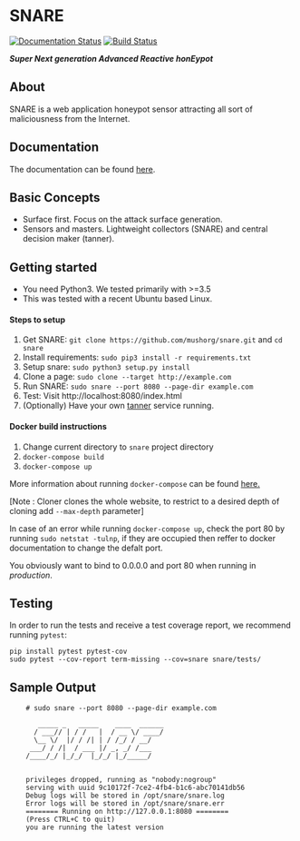 SNARE
=====
[![Documentation Status](https://readthedocs.org/projects/snare/badge/?version=latest)](http://snare.readthedocs.io/en/latest/?badge=latest)
[![Build Status](https://travis-ci.org/mushorg/snare.svg?branch=master)](https://travis-ci.org/mushorg/snare)

<b><i>Super Next generation Advanced Reactive honEypot</b></i>

About
---------
SNARE is a web application honeypot sensor attracting all sort of maliciousness from the Internet.

Documentation
--------------
The documentation can be found [here](http://snare.readthedocs.io).

Basic Concepts
--------------

- Surface first. Focus on the attack surface generation.
- Sensors and masters. Lightweight collectors (SNARE) and central decision maker (tanner).


Getting started
---------------

- You need Python3. We tested primarily with >=3.5
- This was tested with a recent Ubuntu based Linux.

#### Steps to setup
1. Get SNARE: `git clone https://github.com/mushorg/snare.git` and `cd snare`
2. Install requirements: `sudo pip3 install -r requirements.txt`
3. Setup snare: `sudo python3 setup.py install`
3. Clone a page: `sudo clone --target http://example.com`
4. Run SNARE: `sudo snare --port 8080 --page-dir example.com`
5. Test: Visit http://localhost:8080/index.html
6. (Optionally) Have your own [tanner](https://github.com/mushorg/tanner) service running.

#### Docker build instructions
1. Change current directory to `snare` project directory
2. `docker-compose build`
3. `docker-compose up`

More information about running `docker-compose` can be found [here.](https://docs.docker.com/compose/gettingstarted/)

[Note : Cloner clones the whole website, to restrict to a desired depth of cloning add `--max-depth` parameter]

In case of an error while running `docker-compose up`, check the port 80 by running `sudo netstat -tulnp`, if they are occupied then reffer to docker documentation to change the defalt port. 

You obviously want to bind to 0.0.0.0 and port 80 when running in <i>production</i>.

## Testing

In order to run the tests and receive a test coverage report, we recommend running `pytest`:


    pip install pytest pytest-cov
    sudo pytest --cov-report term-missing --cov=snare snare/tests/


## Sample Output


```shell
    # sudo snare --port 8080 --page-dir example.com

       _____ _   _____    ____  ______
      / ___// | / /   |  / __ \/ ____/
      \__ \/  |/ / /| | / /_/ / __/
     ___/ / /|  / ___ |/ _, _/ /___
    /____/_/ |_/_/  |_/_/ |_/_____/


    privileges dropped, running as "nobody:nogroup"
    serving with uuid 9c10172f-7ce2-4fb4-b1c6-abc70141db56
    Debug logs will be stored in /opt/snare/snare.log
    Error logs will be stored in /opt/snare/snare.err
    ======== Running on http://127.0.0.1:8080 ========
    (Press CTRL+C to quit)
    you are running the latest version

```
